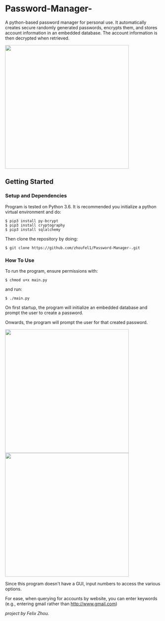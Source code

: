 # Password-Manager- 

A python-based password manager for personal use. It automatically creates secure randomly generated passwords, encrypts them, and stores account information in an embedded database. The account information is then decrypted when retrieved. 

<img src="https://user-images.githubusercontent.com/44934000/52548063-591f9900-2d99-11e9-9432-828f993c9c1a.png" height=400>

## Getting Started 
### Setup and Dependencies 
Program is tested on Python 3.6. It is recommended you initialize a python virtual environment and do:
```
$ pip3 install py-bcrypt
$ pip3 install cryptography 
$ pip3 install sqlalchemy
```
Then clone the repository by doing:

```
$ git clone https://github.com/zhoufel1/Password-Manager-.git
```
### How To Use 
To run the program, ensure permissions with:
```
$ chmod u+x main.py
```
and run:
```
$ ./main.py
```
On first startup, the program will initialize an embedded database and prompt the user to create a password. 

Onwards, the program will prompt the user for that created password. 

<img src="https://user-images.githubusercontent.com/44934000/52547415-8ec28300-2d95-11e9-8d79-6dbc7cf5f789.png" width="400"><img src="https://user-images.githubusercontent.com/44934000/52547424-94b86400-2d95-11e9-8fdb-46779f75612c.png" width="400">

Since this program doesn't have a GUI, input numbers to access the various options. 

For ease, when querying for accounts by website, you can enter keywords (e.g., entering gmail rather than http://www.gmail.com)

*project by Felix Zhou.*
